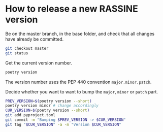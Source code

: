 How to release a new RASSINE version
====================================

Be on the master branch, in the base folder, and check that all changes have already be committed.

```bash
git checkout master
git status
```

Get the current version number.

```bash
poetry version
```

The version number uses the PEP 440 convention `major.minor.patch`.

Decide whether you want to want to bump the `major`, `minor` or `patch` part.

```bash
PREV_VERSION=$(poetry version --short)
poetry version minor # change accordingly
CUR_VERSION=$(poetry version --short)
git add pyproject.toml
git commit -m "Bumping $PREV_VERSION -> $CUR_VERSION"
git tag "$CUR_VERSION" -a -m "Version $CUR_VERSION"
```
